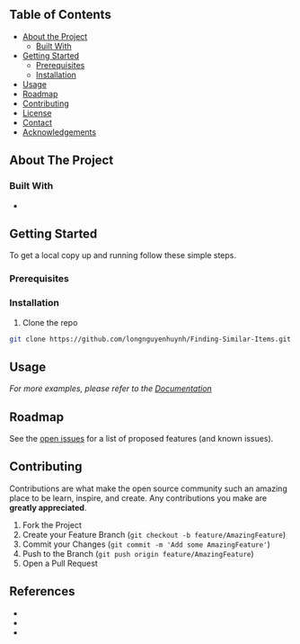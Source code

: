 <!-- TABLE OF CONTENTS -->
## Table of Contents

* [About the Project](#about-the-project)
  * [Built With](#built-with)
* [Getting Started](#getting-started)
  * [Prerequisites](#prerequisites)
  * [Installation](#installation)
* [Usage](#usage)
* [Roadmap](#roadmap)
* [Contributing](#contributing)
* [License](#license)
* [Contact](#contact)
* [Acknowledgements](#acknowledgements)



<!-- ABOUT THE PROJECT -->
## About The Project

### Built With

* []()


<!-- GETTING STARTED -->
## Getting Started

To get a local copy up and running follow these simple steps.

### Prerequisites


### Installation

1. Clone the repo
```sh
git clone https://github.com/longnguyenhuynh/Finding-Similar-Items.git
```

<!-- USAGE EXAMPLES -->
## Usage

_For more examples, please refer to the [Documentation](https://example.com)_



<!-- ROADMAP -->
## Roadmap

See the [open issues](https://github.com/longnguyenhuynh/Finding-Similar-Items/issues) for a list of proposed features (and known issues).



<!-- CONTRIBUTING -->
## Contributing

Contributions are what make the open source community such an amazing place to be learn, inspire, and create. Any contributions you make are **greatly appreciated**.

1. Fork the Project
2. Create your Feature Branch (`git checkout -b feature/AmazingFeature`)
3. Commit your Changes (`git commit -m 'Add some AmazingFeature'`)
4. Push to the Branch (`git push origin feature/AmazingFeature`)
5. Open a Pull Request


<!-- References -->
## References

* [](http://infolab.stanford.edu/~ullman/mmds/ch3.pdf)
* [](http://web.stanford.edu/class/cs246/slides/03-lsh.pdf)
* [](http://web.stanford.edu/class/cs246/slides/04-lsh_theory.pdf.)

